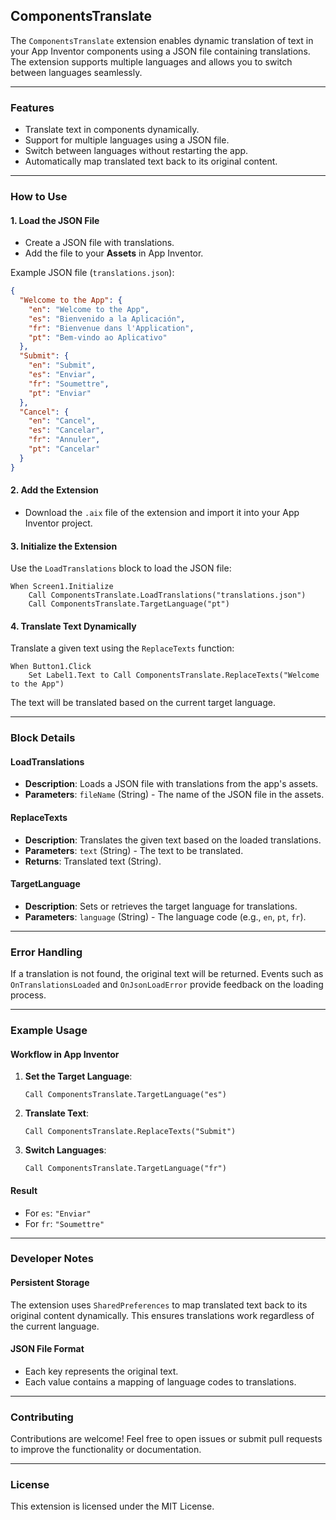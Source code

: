 ## ComponentsTranslate

The `ComponentsTranslate` extension enables dynamic translation of text in your App Inventor components using a JSON file containing translations. The extension supports multiple languages and allows you to switch between languages seamlessly.

---

### Features
- Translate text in components dynamically.
- Support for multiple languages using a JSON file.
- Switch between languages without restarting the app.
- Automatically map translated text back to its original content.

---

### How to Use

#### 1. Load the JSON File
- Create a JSON file with translations.
- Add the file to your **Assets** in App Inventor.

Example JSON file (`translations.json`):

```json
{
  "Welcome to the App": {
    "en": "Welcome to the App",
    "es": "Bienvenido a la Aplicación",
    "fr": "Bienvenue dans l'Application",
    "pt": "Bem-vindo ao Aplicativo"
  },
  "Submit": {
    "en": "Submit",
    "es": "Enviar",
    "fr": "Soumettre",
    "pt": "Enviar"
  },
  "Cancel": {
    "en": "Cancel",
    "es": "Cancelar",
    "fr": "Annuler",
    "pt": "Cancelar"
  }
}
```

#### 2. Add the Extension
- Download the `.aix` file of the extension and import it into your App Inventor project.

#### 3. Initialize the Extension
Use the `LoadTranslations` block to load the JSON file:
```plaintext
When Screen1.Initialize
    Call ComponentsTranslate.LoadTranslations("translations.json")
    Call ComponentsTranslate.TargetLanguage("pt")
```

#### 4. Translate Text Dynamically
Translate a given text using the `ReplaceTexts` function:
```plaintext
When Button1.Click
    Set Label1.Text to Call ComponentsTranslate.ReplaceTexts("Welcome to the App")
```

The text will be translated based on the current target language.

---

### Block Details

#### **LoadTranslations**
- **Description**: Loads a JSON file with translations from the app's assets.
- **Parameters**: `fileName` (String) - The name of the JSON file in the assets.

#### **ReplaceTexts**
- **Description**: Translates the given text based on the loaded translations.
- **Parameters**: `text` (String) - The text to be translated.
- **Returns**: Translated text (String).

#### **TargetLanguage**
- **Description**: Sets or retrieves the target language for translations.
- **Parameters**: `language` (String) - The language code (e.g., `en`, `pt`, `fr`).

---

### Error Handling

If a translation is not found, the original text will be returned. Events such as `OnTranslationsLoaded` and `OnJsonLoadError` provide feedback on the loading process.

---

### Example Usage

#### Workflow in App Inventor
1. **Set the Target Language**:
   ```plaintext
   Call ComponentsTranslate.TargetLanguage("es")
   ```

2. **Translate Text**:
   ```plaintext
   Call ComponentsTranslate.ReplaceTexts("Submit")
   ```

3. **Switch Languages**:
   ```plaintext
   Call ComponentsTranslate.TargetLanguage("fr")
   ```

#### Result
- For `es`: `"Enviar"`
- For `fr`: `"Soumettre"`

---

### Developer Notes

#### Persistent Storage
The extension uses `SharedPreferences` to map translated text back to its original content dynamically. This ensures translations work regardless of the current language.

#### JSON File Format
- Each key represents the original text.
- Each value contains a mapping of language codes to translations.

---

### Contributing

Contributions are welcome! Feel free to open issues or submit pull requests to improve the functionality or documentation.

---

### License

This extension is licensed under the MIT License.

